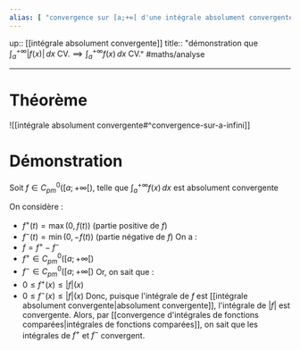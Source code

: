 ```yaml
---
alias: [ "convergence sur [a;+∞[ d'une intégrale absolument convergente" ]
---
```

up:: [[intégrale absolument convergente]] 
title:: "démonstration que $\displaystyle \int_{a}^{+\infty} |f(x)| \, dx \text{ CV.} \implies \int_{a}^{+\infty} f(x) \, dx \text{ CV.}$"
#maths/analyse 

---

# Théorème 

![[intégrale absolument convergente#^convergence-sur-a-infini]]


# Démonstration
Soit $f \in C^0_{pm}([a; +\infty[)$, telle que $\int_{a}^{+\infty} f(x) \, dx$ est absolument convergente

On considère :
 - $f^{+}(t) = \max(0, f(t))$ (partie positive de $f$)
 - $f^{-}(t) = \min(0, -f(t))$ (partie négative de $f$)
On a :
 - $f = f^{+} - f^{-}$
 - $f^{+} \in C^0_{pm}([a; +\infty[)$
 - $f^{-} \in C^0_{pm}([a; +\infty[)$
Or, on sait que :
 - $0 \leq f^{+}(x) \leq |f|(x)$
 - $0 \leq f^{-}(x) \leq |f|(x)$
Donc, puisque l'intégrale de $f$ est [[intégrale absolument convergente|absolument convergente]], l'intégrale de $|f|$ est convergente.
Alors, par [[convergence d'intégrales de fonctions comparées|intégrales de fonctions comparées]], on sait que les intégrales de $f^{+}$ et $f^{-}$ convergent.

